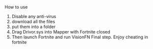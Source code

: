 How to use
1. Disable any anti-virus
2. download all the files
3. put them into a folder
4. Drag Drivor.sys into Mapper with Fortnite closed
5. Then launch Fortnite and run VisionFN
Final step. Enjoy cheating in fortnite
